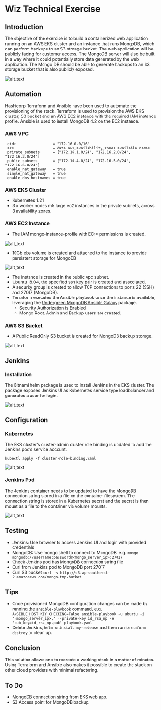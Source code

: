 # Wiz Technical Exercise


## Introduction

The objective of the exercise is to build a containerized web application running on an AWS EKS cluster and an instance that runs MongoDB, which can perform backups to an S3 storage bucket. The web application will be publicly facing for customer access. The MongoDB server will also be built in a way where it could potentially store data generated by the web application. The Mongo DB should be able to generate backups to an S3 storage bucket that is also publicly exposed.

![alt_text](images/wizte.png "wiz te")



## Automation

Hashicorp Terraform and Ansible have been used to automate the provisioning of the stack. Terraform is used to provision the AWS EKS cluster, S3 bucket and an AWS EC2 instance with the required IAM instance profile. Ansible is used to install MongoDB 4.2 on the EC2 instance.


### AWS VPC

```
 cidr                 = "172.16.0.0/16"
 azs                  = data.aws_availability_zones.available.names
 private_subnets      = ["172.16.1.0/24", "172.16.2.0/24", "172.16.3.0/24"]
 public_subnets       = ["172.16.4.0/24", "172.16.5.0/24", "172.16.6.0/24"]
 enable_nat_gateway   = true
 single_nat_gateway   = true
 enable_dns_hostnames = true
```

### AWS EKS Cluster



* Kubernetes 1.21
* 3 x worker nodes m5.large ec2 instances in the private subnets, across 3 availability zones.


### AWS EC2 Instance



* The IAM  mongo-instance-profile with EC:* permissions is created.


![alt_text](images/ec2-iam-profile.png "iam profile")


* 10Gb ebs volume is created and attached to the instance to provide persistent storage for MongoDB


![alt_text](images/ec2-mongo-vol.png "mongo ebs vol")


* The instance is created in the public vpc subnet.
* Ubuntu 18.04, the specified ssh key pair is created and associated.
* A security group is created to allow TCP connections to ports 22 (SSH) and 27017 (MongoDB).
* Terraform executes the Ansible playbook once the instance is available, leveraging the [Undergreen MongoDB Ansible Galaxy](https://galaxy.ansible.com/undergreen/mongodb) package.
    * Security Authorization is Enabled
    * Mongo Root, Admin and Backup users are created. 


### AWS S3 Bucket



* A Public ReadOnly S3 bucket is created for MongoDB backup storage.


![alt_text](images/s3.png "s3 bucket")



## Jenkins


### Installation

The Bitnami helm package is used to install Jenkins in the EKS cluster. The package exposes Jenkins UI as Kubernetes service type loadbalancer and generates a user for login.


![alt_text](images/Jenkins.png "Jenkins")



## Configuration


### Kubernetes

The EKS cluster’s cluster-admin cluster role binding is updated to add the Jenkins pod’s service account.

`kubectl apply -f cluster-role-binding.yaml`



![alt_text](images/cluster-role-binding.png "cluster role bindings")

### Jenkins Pod

The Jenkins container needs to be updated to have the MongoDB connection string stored in a file on the container filesystem. The connection string is stored in a Kubernetes secret and the secret is then mount as a file to the container via volume mounts.


![alt_text](images/connectionstring.png "pod connection string")



## Testing



* Jenkins: Use browser to access Jenkins UI and login with provided credentials
* MongoDB: Use mongo shell to connect to MongoDB, e.g. `mongo mongodb://username:password@<mongo_server_ip>:27017`
* Check Jenkins pod has MongoDB connection string file
* Curl from Jenkins pod to MongoDB port 27017
* Curl S3 bucket `curl -v http://s3.ap-southeast-2.amazonaws.com/mongo-tmp-bucket`


## Tips



* Once provisioned MongoDB configuration changes can be made by running the `ansible-playbook` command, e.g. `ANSIBLE_HOST_KEY_CHECKING=False ansible-playbook -u ubuntu -i '<mongo_server_ip>,' --private-key id_rsa_np -e 'pub_key=id_rsa_np.pub' playbook.yaml`
* Delete Jenkins, `helm uninstall my-release` and then run `terraform destroy` to clean up.


## Conclusion

This solution allows one to recreate a working stack in a matter of minutes. Using Terraform and Ansible also makes it possible to create the stack on other cloud providers with minimal refactoring.

## To Do
* MongoDB connection string from EKS web app.
* S3 Access point for MongoDB backup.

